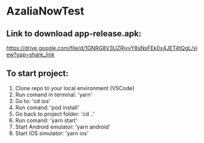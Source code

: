 # AzaliaNowTest


## Link to download app-release.apk: 
  https://drive.google.com/file/d/1GNRG8V3UZRjyvY8sNsFEk0x4JET4tQgL/view?usp=share_link



## To start project:
  1. Clone repo to your local environment (VSCode)
  2. Run comand in terminal: 'yarn'
  3. Go to: 'cd ios'
  4. Run comand: 'pod install'
  5. Go back to project folder: 'cd ..'
  6. Run comand: 'yarn start'
  3. Start Android emulator: 'yarn android'
  4. Start iOS simulator: 'yarn ios'
  
